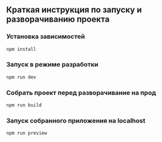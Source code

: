 ## Краткая инструкция по запуску и разворачиванию проекта

### Установка зависимостей

```sh
npm install
```

### Запуск в режиме разработки

```sh
npm run dev
```

### Собрать проект перед разворачивание на прод

```sh
npm run build
```

### Запуск собранного приложения на localhost

```sh
npm run preview
```

